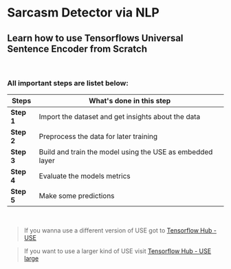 # Sarcasm Detector via NLP

## Learn how to use Tensorflows Universal Sentence Encoder from Scratch

<br />

### All important steps are listet below:

| Steps      | What's done in this step                                  |
| ---------- | --------------------------------------------------------- |
| **Step 1** | Import the dataset and get insights about the data        |
| **Step 2** | Preprocess the data for later training                    |
| **Step 3** | Build and train the model using the USE as embedded layer |
| **Step 4** | Evaluate the models metrics                               |
| **Step 5** | Make some predictions                                     |

<br />

> If you wanna use a different version of USE got to [Tensorflow Hub - USE](https://tfhub.dev/google/universal-sentence-encoder/4)

> If you want to use a larger kind of USE visit [Tensorflow Hub - USE large](https://tfhub.dev/google/universal-sentence-encoder-large/5)
